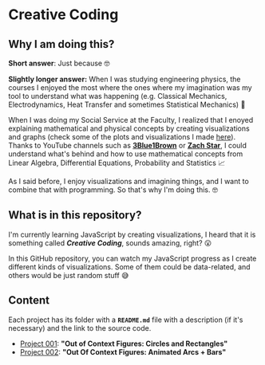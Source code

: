 # Creative Coding

## Why I am doing this?
**Short answer**: Just because :nerd_face:

**Slightly longer answer:** When I was studying engineering physics, the courses I enjoyed the most where the 
ones where my imagination was my tool to understand what was happening (e.g. Classical Mechanics, 
Electrodynamics, Heat Transfer and sometimes Statistical Mechanics) :thought_balloon:

When I was doing my Social Service at the Faculty, I realized that I enoyed explaining mathematical and 
physical concepts by creating visualizations and graphs (check some of the plots and visualizations I made 
[here](https://github.com/isaacarroyov/ss_plots)). Thanks to YouTube channels such as 
[**3Blue1Brown**](https://www.youtube.com/c/3blue1brown) or 
[**Zach Star**](https://www.youtube.com/c/zachstar), I could understand what's behind and how to use mathematical 
concepts from Linear Algebra, Differential Equations, Probability and Statistics :chart_with_upwards_trend:

As I said before, I enjoy visualizations and imagining things, and I want to combine that with programming. 
So that's why I'm doing this. :nerd_face:

## What is in this repository?
I'm currently learning JavaScript by creating visualizations, I heard that it is something called 
_**Creative Coding**_, sounds amazing, right? :open_mouth:

In this GitHub repository, you can watch my JavaScript progress as I create different kinds of visualizations. 
Some of them could be data-related, and others would be just random stuff :sweat_smile:

## Content
Each project has its folder with a **`README.md`** file with a description (if it's necessary) and the link 
to the source code.

* [Project 001](https://github.com/isaacarroyov/creative_coding/tree/main/projects/001): 
**"Out of Context Figures: Circles and Rectangles"**
* [Project 002](https://github.com/isaacarroyov/creative_coding/tree/main/projects/002): 
**"Out Of Context Figures: Animated Arcs + Bars"**